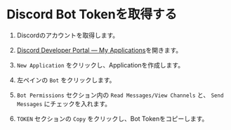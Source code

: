# Discord Bot Tokenを取得する

1. Discordのアカウントを取得します。

1. [Discord Developer Portal — My Applications](https://discord.com/developers/applications)を開きます。

1. `New Application` をクリックし、Applicationを作成します。

1. 左ペインの `Bot` をクリックします。

1. `Bot Permissions` セクション内の `Read Messages/View Channels` と、 `Send Messages` にチェックを入れます。

1. `TOKEN` セクションの `Copy` をクリックし、Bot Tokenをコピーします。
